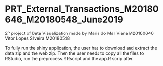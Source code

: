 # PRT_External_Transactions_M20180646_M20180548_June2019
2º project of Data Visualization made by
Maria do Mar Viana M20180646 
Vítor Lopes Silveira M20180548

To fully run the shiny application, the user has to download and extract the data zip and the web zip. 
Then the user needs to copy all the files to RStudio, run the preprocess.R Rscript and the app.R scrip after.

